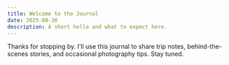 ```yaml
---
title: Welcome to the Journal
date: 2025-08-30
description: A short hello and what to expect here.
---
```


Thanks for stopping by. I'll use this journal to share trip notes, behind-the-scenes stories, and occasional photography tips. Stay tuned.
